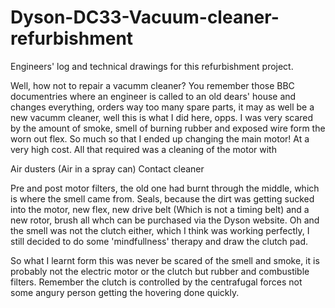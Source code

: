 # Dyson-DC33-Vacuum-cleaner-refurbishment
Engineers' log and technical drawings for this refurbishment project. 

Well, how not to repair a vacumm cleaner? You remember those BBC documentries where an engineer is called to an old dears' house and changes everything, orders way too many spare parts, it may as well be a new vacumm cleaner, well this is what I did here, opps. I was very scared by the amount of smoke, smell of burning rubber and exposed wire form the worn out flex. So much so that I ended up changing the main motor! At a very high cost. All that required was a cleaning of the motor with 

Air dusters (Air in a spray can)
Contact cleaner

Pre and post motor filters, the old one had burnt through the middle, which is where the smell came from. Seals, because the dirt was getting sucked into the motor, new flex, new drive belt (Which is not a timing belt) and a new rotor, brush all whch can be purchased via the Dyson website. Oh and the smell was not the clutch either, which I think was working perfectly, I still decided to do some 'mindfullness' therapy and draw the clutch pad. 

So what I learnt form this was never be scared of the smell and smoke, it is probably not the electric motor or the clutch but rubber and combustible filters. Remember the clutch is controlled by the centrafugal forces not some angury person getting the hovering done quickly. 
